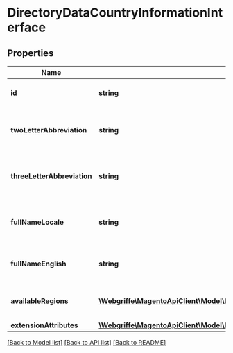 # DirectoryDataCountryInformationInterface

## Properties
Name | Type | Description | Notes
------------ | ------------- | ------------- | -------------
**id** | **string** | The country id for the store. | 
**twoLetterAbbreviation** | **string** | The country 2 letter abbreviation for the store. | 
**threeLetterAbbreviation** | **string** | The country 3 letter abbreviation for the store. | 
**fullNameLocale** | **string** | The country full name (in store locale) for the store. | 
**fullNameEnglish** | **string** | The country full name (in English) for the store. | 
**availableRegions** | [**\Webgriffe\MagentoApiClient\Model\DirectoryDataRegionInformationInterface[]**](DirectoryDataRegionInformationInterface.md) | The available regions for the store. | [optional] 
**extensionAttributes** | [**\Webgriffe\MagentoApiClient\Model\DirectoryDataCountryInformationExtensionInterface**](DirectoryDataCountryInformationExtensionInterface.md) |  | [optional] 

[[Back to Model list]](../README.md#documentation-for-models) [[Back to API list]](../README.md#documentation-for-api-endpoints) [[Back to README]](../README.md)



